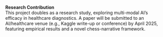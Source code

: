 **Research Contribution**  
This project doubles as a research study, exploring multi-modal AI’s efficacy in healthcare diagnostics. A paper will be submitted to an AI/healthcare venue (e.g., Kaggle write-up or conference) by April 2025, featuring empirical results and a novel chess-narrative framework.